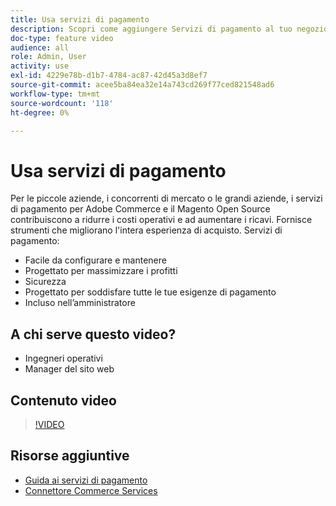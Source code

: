 ```yaml
---
title: Usa servizi di pagamento
description: Scopri come aggiungere Servizi di pagamento al tuo negozio e ridurre i costi operativi, aumentare i ricavi e migliorare l’intera esperienza di acquisto.
doc-type: feature video
audience: all
role: Admin, User
activity: use
exl-id: 4229e78b-d1b7-4784-ac87-42d45a3d8ef7
source-git-commit: acee5ba84ea32e14a743cd269f77ced821548ad6
workflow-type: tm+mt
source-wordcount: '118'
ht-degree: 0%

---
```


# Usa servizi di pagamento

Per le piccole aziende, i concorrenti di mercato o le grandi aziende, i servizi di pagamento per Adobe Commerce e il Magento Open Source contribuiscono a ridurre i costi operativi e ad aumentare i ricavi. Fornisce strumenti che migliorano l&#39;intera esperienza di acquisto. Servizi di pagamento:

- Facile da configurare e mantenere
- Progettato per massimizzare i profitti
- Sicurezza
- Progettato per soddisfare tutte le tue esigenze di pagamento
- Incluso nell’amministratore

## A chi serve questo video?

- Ingegneri operativi
- Manager del sito web

## Contenuto video

>[!VIDEO](https://video.tv.adobe.com/v/343990?quality=12&learn=on)

## Risorse aggiuntive

- [Guida ai servizi di pagamento](https://experienceleague.adobe.com/docs/commerce-merchant-services/payment-services/guide-overview.html)
- [Connettore Commerce Services](https://experienceleague.adobe.com/docs/commerce-merchant-services/user-guides/saas.html)
